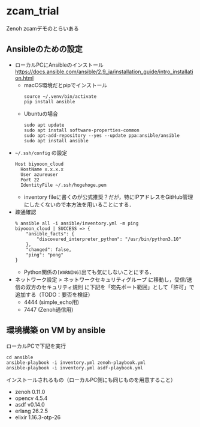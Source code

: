 # zcam_trial

Zenoh zcamデモのとらいある

## Ansibleのための設定

- ローカルPCにAnsibleのインストール https://docs.ansible.com/ansible/2.9_ja/installation_guide/intro_installation.html
  - macOS環境だとpipでインストール
    ```
    source ~/.venv/bin/activate
    pip install ansible
    ```
  - Ubuntuの場合
    ```
    sudo apt update
    sudo apt install software-properties-common
    sudo apt-add-repository --yes --update ppa:ansible/ansible
    sudo apt install ansible
    ```
- `~/.ssh/config` の設定
  ```
  Host biyooon_cloud
    HostName x.x.x.x
    User azureuser
    Port 22
    IdentityFile ~/.ssh/hogehoge.pem
  ```
  - inventory fileに書くのが公式推奨？だが，特にIPアドレスをGitHub管理にしたくないので本方法を用いることにする．
- 疎通確認
  ```
  % ansible all -i ansible/inventory.yml -m ping
  biyooon_cloud | SUCCESS => {
      "ansible_facts": {
          "discovered_interpreter_python": "/usr/bin/python3.10"
      },
      "changed": false,
      "ping": "pong"
  }
  ```
  - Python関係の`[WARNING]`出ても気にしないことにする．
- ネットワーク設定 > ネットワークセキュリティグループ に移動し，受信/送信の双方のセキュリティ規則 に下記を「宛先ポート範囲」として「許可」で追加する（TODO：要否を検証） 
  - 4444 (simple_echo用)
  - 7447 (Zenoh通信用)

## 環境構築 on VM by ansible

ローカルPCで下記を実行

```
cd ansible
ansible-playbook -i inventory.yml zenoh-playbook.yml
ansible-playbook -i inventory.yml asdf-playbook.yml
```

インストールされるもの（ローカルPC側にも同じものを用意すること）

- zenoh 0.11.0
- opencv 4.5.4
- asdf v0.14.0
- erlang 26.2.5
- elixir 1.16.3-otp-26

